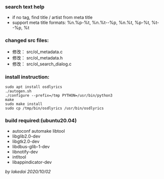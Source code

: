 ### search text help
- if no tag, find title / artist from meta title
- support meta title formats: %n.%p-%t, %n.%t--%p, %n.%t, %p-%t, %t--%p, %t

### changed src files:
- 修改：     src/ol_metadata.c
- 修改：     src/ol_metadata.h
- 修改：     src/ol_search_dialog.c

### install instruction:
	sudo apt install osdlyrics
	./autogen.sh
	./configure --prefix=/tmp PYTHON=/usr/bin/python3
	make
	sudo make install
	sudo cp /tmp/bin/osdlyrics /usr/bin/osdlyrics

### build required:(ubuntu20.04)
- autoconf automake libtool
- libglib2.0-dev
- libgtk2.0-dev
- libdbus-glib-1-dev
- libnotify-dev
- intltool
- libappindicator-dev

*by lakedai 2020/10/02*
